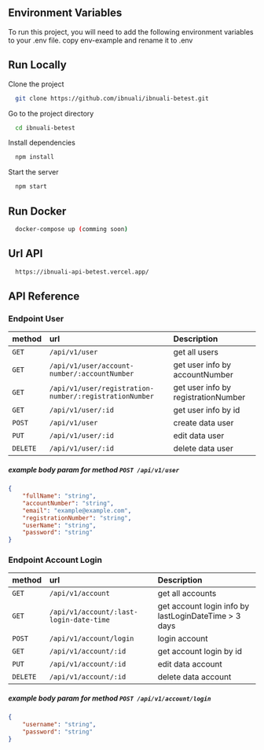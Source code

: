 ## Environment Variables

To run this project, you will need to add the following environment variables to your .env file. copy env-example and rename it to .env

## Run Locally

Clone the project

```bash
  git clone https://github.com/ibnuali/ibnuali-betest.git
```

Go to the project directory

```bash
  cd ibnuali-betest
```

Install dependencies

```bash
  npm install
```

Start the server

```bash
  npm start
```

## Run Docker

```bash
  docker-compose up (comming soon)
```

## Url API

```bash
  https://ibnuali-api-betest.vercel.app/
```

## API Reference

### Endpoint User

| method   | url                                                    | Description                         |
| :------- | :----------------------------------------------------- | :---------------------------------- |
| `GET`    | `/api/v1/user`                                         | get all users                       |
| `GET`    | `/api/v1/user/account-number/:accountNumber`           | get user info by accountNumber      |
| `GET`    | `/api/v1/user/registration-number/:registrationNumber` | get user info by registrationNumber |
| `GET`    | `/api/v1/user/:id`                                     | get user info by id                 |
| `POST`   | `/api/v1/user`                                         | create data user                    |
| `PUT`    | `/api/v1/user/:id`                                     | edit data user                      |
| `DELETE` | `/api/v1/user/:id`                                     | delete data user                    |

##### example body param for method `POST /api/v1/user`

```json
{
    "fullName": "string",
    "accountNumber": "string",
    "email": "example@example.com",
    "registrationNumber": "string",
    "userName": "string",
    "password": "string"
}
```

### Endpoint Account Login

| method   | url                                     | Description                                          |
| :------- | :-------------------------------------- | :--------------------------------------------------- |
| `GET`    | `/api/v1/account`                       | get all accounts                                     |
| `GET`    | `/api/v1/account/:last-login-date-time` | get account login info by lastLoginDateTime > 3 days |
| `POST`   | `/api/v1/account/login`                 | login account                                        |
| `GET`    | `/api/v1/account/:id`                   | get account login by id                              |
| `PUT`    | `/api/v1/account/:id`                   | edit data account                                    |
| `DELETE` | `/api/v1/account/:id`                   | delete data account                                  |

##### example body param for method `POST /api/v1/account/login`

```json
{
    "username": "string",
    "password": "string"
}
```
